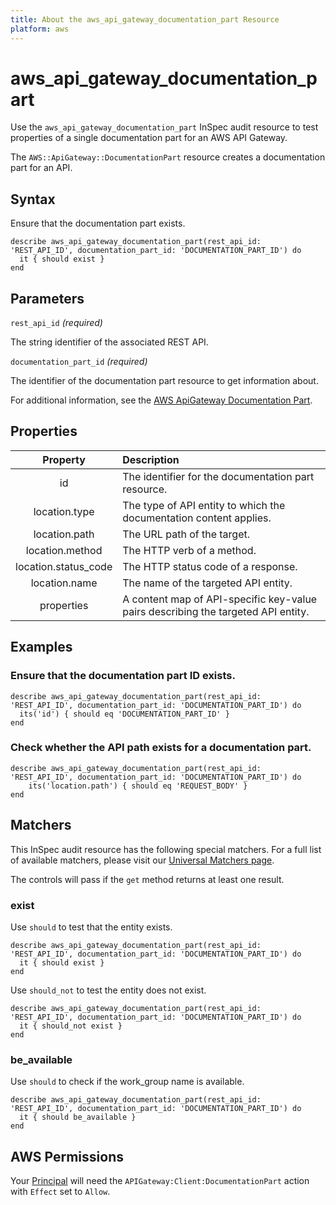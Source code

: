 ```yaml
---
title: About the aws_api_gateway_documentation_part Resource
platform: aws
---
```


# aws_api_gateway_documentation_part

Use the `aws_api_gateway_documentation_part` InSpec audit resource to test properties of a single documentation part for an AWS API Gateway.

The `AWS::ApiGateway::DocumentationPart` resource creates a documentation part for an API.

## Syntax

Ensure that the documentation part exists.

    describe aws_api_gateway_documentation_part(rest_api_id: 'REST_API_ID', documentation_part_id: 'DOCUMENTATION_PART_ID') do
      it { should exist }
    end

## Parameters

`rest_api_id` _(required)_

The string identifier of the associated REST API.

`documentation_part_id` _(required)_

The identifier of the documentation part resource to get information about.

For additional information, see the [AWS ApiGateway Documentation Part](https://docs.aws.amazon.com/AWSCloudFormation/latest/UserGuide/aws-resource-apigateway-documentationpart.html).

## Properties

| Property | Description |
| :---: | :--- |
| id                   | The identifier for the documentation part resource.                               |
| location.type        | The type of API entity to which the documentation content applies.                |
| location.path        | The URL path of the target.                                                       |
| location.method      | The HTTP verb of a method.                                                        |
| location.status_code | The HTTP status code of a response.                                               |
| location.name        | The name of the targeted API entity.                                              |
| properties           | A content map of API-specific key-value pairs describing the targeted API entity. |

## Examples

### Ensure that the documentation part ID exists.

    describe aws_api_gateway_documentation_part(rest_api_id: 'REST_API_ID', documentation_part_id: 'DOCUMENTATION_PART_ID') do
      its('id') { should eq 'DOCUMENTATION_PART_ID' }
    end

### Check whether the API path exists for a documentation part.

    describe aws_api_gateway_documentation_part(rest_api_id: 'REST_API_ID', documentation_part_id: 'DOCUMENTATION_PART_ID') do
        its('location.path') { should eq 'REQUEST_BODY' }
    end

## Matchers

This InSpec audit resource has the following special matchers. For a full list of available matchers, please visit our [Universal Matchers page](https://www.inspec.io/docs/reference/matchers/).

The controls will pass if the `get` method returns at least one result.

### exist

Use `should` to test that the entity exists.

    describe aws_api_gateway_documentation_part(rest_api_id: 'REST_API_ID', documentation_part_id: 'DOCUMENTATION_PART_ID') do
      it { should exist }
    end

Use `should_not` to test the entity does not exist.

    describe aws_api_gateway_documentation_part(rest_api_id: 'REST_API_ID', documentation_part_id: 'DOCUMENTATION_PART_ID') do
      it { should_not exist }
    end

### be_available

Use `should` to check if the work_group name is available.

    describe aws_api_gateway_documentation_part(rest_api_id: 'REST_API_ID', documentation_part_id: 'DOCUMENTATION_PART_ID') do
      it { should be_available }
    end

## AWS Permissions

Your [Principal](https://docs.aws.amazon.com/IAM/latest/UserGuide/intro-structure.html#intro-structure-principal) will need the `APIGateway:Client:DocumentationPart` action with `Effect` set to `Allow`.
